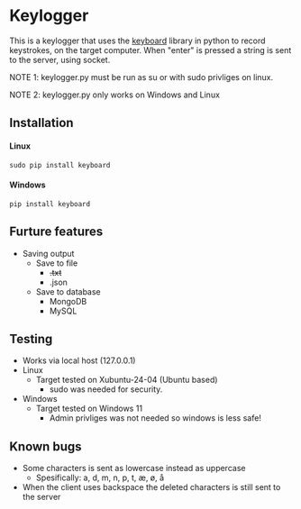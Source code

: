 # Keylogger
This is a keylogger that uses the [keyboard](https://pypi.org/project/keyboard/) library in python to record keystrokes, on the target computer. When "enter" is pressed a string is sent to the server, using socket.

NOTE 1: keylogger.py must be run as su or with sudo privliges on linux.

NOTE 2: keylogger.py only works on Windows and Linux

## Installation

#### Linux

  ```sudo pip install keyboard```

#### Windows

  ```pip install keyboard```

## Furture features
- Saving output
  - Save to file
    - ~~.txt~~
    - .json
  - Save to database
    - MongoDB
    - MySQL

## Testing
- Works via local host (127.0.0.1)
- Linux
  - Target tested on Xubuntu-24-04 (Ubuntu based)
    - sudo was needed for security.
- Windows
  - Target tested on Windows 11
    - Admin privliges was not needed so windows is less safe!

## Known bugs
- Some characters is sent as lowercase instead as uppercase
  - Spesifically: a, d, m, n, p, t, æ, ø, å
- When the client uses backspace the deleted characters is still sent to the server
